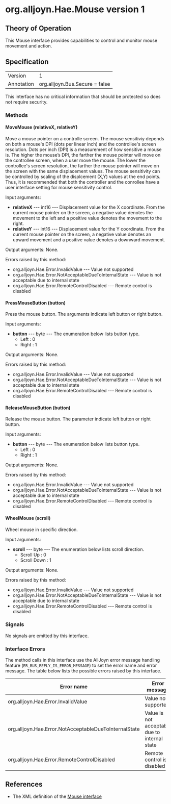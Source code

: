 # org.alljoyn.Hae.Mouse version 1

## Theory of Operation
This Mouse interface provides capabilities to control and monitor mouse movement
and action.

## Specification

|            |                                                                |
|------------|----------------------------------------------------------------|
| Version    | 1                                                              |
| Annotation | org.alljoyn.Bus.Secure = false                                 |

This interface has no critical information that should be protected so does not
require security.

### Methods

#### MoveMouse (relativeX, relativeY)

Move a mouse pointer on a controlle screen. The mouse sensitiviy depends on both
a mouse's DPI (dots per linear inch) and the controllee's screen resolution.
Dots per inch (DPI) is a measurement of how sensitive a mouse is. The higher the
mouse’s DPI, the farther the mouse pointer will move on the controllee screen,
when a user move the mouse. The lower the controllee's screen resolution, the
farther the mouse pointer will move on the screen with the same displacement
values. The mouse sensitivity can be controlled by scaling of the displcement
(X,Y) values at the end points. Thus, it is recommended that both the controller
and the conrollee have a user interface setting for mouse sensitivity control.

Input arguments:
  * **relativeX** --- int16 --- Displacement value for the X coordinate. From
  the current mouse pointer on the screen, a negative value denotes the movement
  to the left and a positive value denotes the movement to the right.
  * **relativeY** --- int16 --- Displacement value for the Y coordinate. From
  the current mouse pointer on the screen, a negative value denotes an upward
  movement and a positive value denotes a downward movement.

Output arguments: None.

Errors raised by this method:
  * org.alljoyn.Hae.Error.InvalidValue --- Value not supported
  * org.alljoyn.Hae.Error.NotAcceptableDueToInternalState --- Value is not
  acceptable due to internal state
  * org.alljoyn.Hae.Error.RemoteControlDisabled --- Remote control is disabled

#### PressMouseButton (button)

Press the mouse button. The arguments indicate left button or right button.

Input arguments:
  * **button** --- byte --- The enumeration below lists button type.
    * Left : 0
    * Right : 1

Output arguments: None.

Errors raised by this method:
  * org.alljoyn.Hae.Error.InvalidValue --- Value not supported
  * org.alljoyn.Hae.Error.NotAcceptableDueToInternalState --- Value is not
  acceptable due to internal state
  * org.alljoyn.Hae.Error.RemoteControlDisabled --- Remote control is disabled

#### ReleaseMouseButton (button)

Release the mouse button. The parameter indicate left button or right button.

Input arguments:
  * **button** --- byte --- The enumeration below lists button type.
    * Left : 0
    * Right : 1

Output arguments: None.

Errors raised by this method:
  * org.alljoyn.Hae.Error.InvalidValue --- Value not supported
  * org.alljoyn.Hae.Error.NotAcceptableDueToInternalState --- Value is not
  acceptable due to internal state
  * org.alljoyn.Hae.Error.RemoteControlDisabled --- Remote control is disabled

#### WheelMouse (scroll)

Wheel mouse in specific direction.

Input arguments:
  * **scroll** --- byte --- The enumeration below lists scroll direction.
    * Scroll Up : 0
    * Scroll Down : 1

Output arguments: None.

Errors raised by this method:
  * org.alljoyn.Hae.Error.InvalidValue --- Value not supported
  * org.alljoyn.Hae.Error.NotAcceptableDueToInternalState --- Value is not
  acceptable due to internal state
  * org.alljoyn.Hae.Error.RemoteControlDisabled --- Remote control is disabled

### Signals

No signals are emitted by this interface.

### Interface Errors

The method calls in this interface use the AllJoyn error message handling
feature (`ER_BUS_REPLY_IS_ERROR_MESSAGE`) to set the error name and error
message. The table below lists the possible errors raised by this interface.

| Error name                                            | Error message                                 |
|-------------------------------------------------------|-----------------------------------------------|
| org.alljoyn.Hae.Error.InvalidValue                    | Value not supported                           |
| org.alljoyn.Hae.Error.NotAcceptableDueToInternalState | Value is not acceptable due to internal state |
| org.alljoyn.Hae.Error.RemoteControlDisabled           | Remote control is disabled                    |

## References

  * The XML definition of the [Mouse interface](Mouse-v1.xml)
